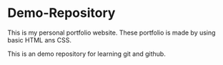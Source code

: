 # Demo-Repository

This is my personal portfolio website.
These portfolio is made by using basic HTML ans CSS.

This is an demo repository for learning git and github.